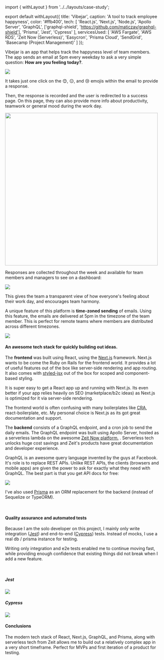 import { withLayout } from '../../layouts/case-study';

export default withLayout({
  title: 'Vibejar',
  caption: 'A tool to track employee happyness',
  color: '#ffb400',
  tech: [
    'React.js',
    'Next.js',
    'Node.js',
    'Apollo Server',
    'GraphQL',
    ['graphql-shield', 'https://github.com/maticzav/graphql-shield'],
    'Prisma',
    'Jest',
    'Cypress'
  ],
  servicesUsed: [
    'AWS Fargate',
    'AWS RDS',
    'Zeit Now (Serverless)',
    'Easycron',
    'Prisma Cloud',
    'SendGrid',
    'Basecamp (Project Management)'
  ]
});

Vibejar is an app that helps track the happyness level of team members.
The app sends an email at 5pm every weekday to ask a very simple question:
**How are you feeling today?**.

<img className="img-fluid" src="/static/images/screens/screen-vibejar-email.png" />

It takes just one click on the 😊, 😐, and 😢 emojis within the email to provide a response.

Then, the response is recorded and the user is redirected to a success page.
On this page, they can also provide more info about productivity, teamwork or general mood during the work day.

<div className="text-center">
  <img width="500" className="img-fluid" src="/static/images/screens/screen-vibejar-response.png" />
</div>

Responses are collected throughout the week and available for team members and managers to see on a dashboard:

<img className="img-fluid" src="/static/images/screens/screen-vibejar-dashboard.png" />

This gives the team a transparent view of how everyone's feeling about their work day, and encourages team harmony.

A unique feature of this platform is **time-zoned sending** of emails.
Using this feature, the emails are delivered at 5pm in the timezone of the team member.
This is perfect for remote teams where members are distributed across different timezones.

<img className="img-fluid" src="/static/images/screens/screen-vibejar-timezone.png" />

#### An awesome tech stack for quickly building out ideas.

The **frontend** was built using React, using the <a target="_new" href="https://nextjs.org">Next.js</a> framework.
Next.js wants to be come the Ruby on Rails for the frontend world. It provides a lot of useful features out of the box like server-side rendering and app routing.
It also comes with <a target="_new" href="https://github.com/zeit/styled-jsx">styled-jsx</a> out of the box for scoped and component-based styling.

It is super easy to get a React app up and running with Next.js. Its even better if your app relies heavily on SEO (marketplace/b2c ideas) as Next.js is optimized for it via server-side rendering.

The frontend world is often confusing with many boilerplates like <a target="_new" href="https://github.com/facebook/create-react-app">CRA</a>, react-boilerplate, etc.
My personal choice is Next.js as its got great documentation and support.

<div className="mb-4" />

The **backend** consists of a GraphQL endpoint, and a cron job to send the daily emails. The GraphQL endpoint was built using Apollo Server, hosted as a serverless lambda on the awesome <a target="_new" href="https://zeit.co/now">Zeit Now platform.</a>
. Serverless tech unlocks huge cost savings and Zeit's products have great documentation and developer experience.

GraphQL is an awesome query language invented by the guys at Facebook. It's role is to replace REST APIs. Unlike REST APIs, the clients (browsers and mobile apps) are given the power to ask for exactly what they need with GraphQL.
The best part is that you get API docs for free:

<img className="img-fluid" src="/static/images/screens/screen-graphql.png" />

I've also used <a target="_new" href="https://prisma.io">Prisma</a> as an ORM replacement for the backend (instead of Sequelize or TypeORM).

<br />

#### Quality assurance and automated tests

Because I am the solo developer on this project, I mainly only write integration (<a href="https://jestjs.io">Jest</a>) and end-to-end (<a href="https://cypress.io">Cypress</a>) tests. Instead of mocks, I use a real db / prisma instance for testing.

Writing only integration and e2e tests enabled me to continue moving fast, while providing enough confidence that existing things did not break when I add a new feature.

<br />

##### Jest

<img className="img-fluid" src="/static/images/screens/screen-integration-tests.gif" />

##### Cypress

<img className="img-fluid" src="/static/images/screens/screen-e2e-tests-lowq.gif" />

<br />

#### Conclusions

The modern tech stack of React, Next.js, GraphQL, and Prisma, along with serverless tech from Zeit allows me to build out a relatively complex app in a very short timeframe. Perfect for MVPs and first iteration of a product for testing.

